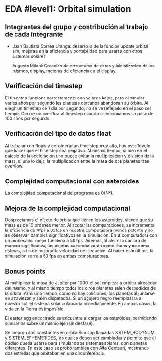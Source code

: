 # EDA #level1: Orbital simulation

## Integrantes del grupo y contribución al trabajo de cada integrante

* [Nombre]: [contribución]

    Juan Bautista Correa Uranga: desarrollo de la función update orbital sim, mejoras en la eficiencia y portabilidad para usarse con otros sistemas solares.

    Augusto Milani: Creación de estructuras de datos y inicializacion de los mismos, display, mejoras de eficiencia en el display.


## Verificación del timestep

El timestep funciona correctamente con valores bajos, pero al simular varios años por segundo los planetas cercanos abandonan su órbita. Al elegir un timestep de 1 día por segundo, no se ve reflejado en el paso del tiempo.
Ocurre un overflow al timestep cuando seleccionamos un paso de 100 años por segundo.

## Verificación del tipo de datos float

Al trabajar con floats y considerar un time step muy alto, hay overflow, lo que hacer que el time step sea negativo. Al mismo tiempo, si bien en el calculo de la aceleración uno puede evitar la multiplicacion y division de la masa, si uno lo deja, la multiplicacion entre la masa de dos planetas trae overflow.

## Complejidad computacional con asteroides

La complejidad computacional del programa es O(N²).

## Mejora de la complejidad computacional

Despreciamos el efecto de órbita que tienen los asteroides, siendo que su masa es de 10 órdenes menor. Al acotar las comparaciones, se incrementa la eficiencia de 4fps a 32fps en nuestra computadora menos potente y no se observan cambios significativos en la simulación. En la computadora con un procesador mejor funciona a 58 fps.
Además, al alejar la cámara de manera significativa, los objetos se renderizarán como líneas y no como esferas, a fin de mejorar la velocidad de ejecución. Al hacer esto último, la simulacion corre a 60 fps en ambas compturadoras.

## Bonus points
Al multiplicar la masa de Jupiter por 1000, el sol empieza a orbitar alrededor del mismo, y al mismo tiempo todos los otros planetas salen despedidos de la orbita. Al mismo tiempo, como no hay colisiones, los planetas al juntarse, se atraviezan y salen disparados. Si un agujero negro reemplazara a nuestro sol, el sistema solar colapsaría inmediatamente. En ambos casos, la vida en la Tierra es imposible.

El easter egg encontrado se encuentra al cargar los asteroides, permitiendo simularlos sobre un mismo eje (sin desfase).

Se crearon dos constantes en orbitalSim.cpp llamadas SISTEM_BODYNUM y SISTEM_EPHEMERIDES, las cuales deben ser cambiadas y permite que el código pueda usarse para simular otros sistemas solares, con planetas diferentes. En este caso se probó también con Alfa Centauri, mostrando dos estrellas que orbitaban en una circunferencia.